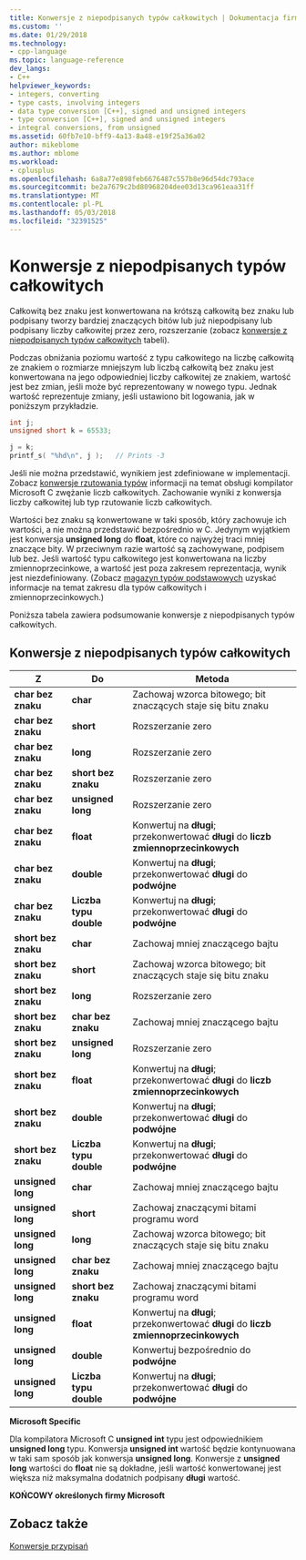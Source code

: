 ```yaml
---
title: Konwersje z niepodpisanych typów całkowitych | Dokumentacja firmy Microsoft
ms.custom: ''
ms.date: 01/29/2018
ms.technology:
- cpp-language
ms.topic: language-reference
dev_langs:
- C++
helpviewer_keywords:
- integers, converting
- type casts, involving integers
- data type conversion [C++], signed and unsigned integers
- type conversion [C++], signed and unsigned integers
- integral conversions, from unsigned
ms.assetid: 60fb7e10-bff9-4a13-8a48-e19f25a36a02
author: mikeblome
ms.author: mblome
ms.workload:
- cplusplus
ms.openlocfilehash: 6a8a77e898feb6676487c557b8e96d54dc793ace
ms.sourcegitcommit: be2a7679c2bd80968204dee03d13ca961eaa31ff
ms.translationtype: MT
ms.contentlocale: pl-PL
ms.lasthandoff: 05/03/2018
ms.locfileid: "32391525"
---
```

# <a name="conversions-from-unsigned-integral-types"></a>Konwersje z niepodpisanych typów całkowitych

Całkowitą bez znaku jest konwertowana na krótszą całkowitą bez znaku lub podpisany tworzy bardziej znaczących bitów lub już niepodpisany lub podpisany liczby całkowitej przez zero, rozszerzanie (zobacz [konwersje z niepodpisanych typów całkowitych](#_clang_table_4..3) tabeli).

Podczas obniżania poziomu wartość z typu całkowitego na liczbę całkowitą ze znakiem o rozmiarze mniejszym lub liczbą całkowitą bez znaku jest konwertowana na jego odpowiedniej liczby całkowitej ze znakiem, wartość jest bez zmian, jeśli może być reprezentowany w nowego typu. Jednak wartość reprezentuje zmiany, jeśli ustawiono bit logowania, jak w poniższym przykładzie.

```C
int j;
unsigned short k = 65533;

j = k;
printf_s( "%hd\n", j );   // Prints -3
```

Jeśli nie można przedstawić, wynikiem jest zdefiniowane w implementacji. Zobacz [konwersje rzutowania typów](../c-language/type-cast-conversions.md) informacji na temat obsługi kompilator Microsoft C zwężanie liczb całkowitych. Zachowanie wyniki z konwersja liczby całkowitej lub typ rzutowanie liczb całkowitych.

Wartości bez znaku są konwertowane w taki sposób, który zachowuje ich wartości, a nie można przedstawić bezpośrednio w C. Jedynym wyjątkiem jest konwersja **unsigned long** do **float**, które co najwyżej traci mniej znaczące bity. W przeciwnym razie wartość są zachowywane, podpisem lub bez. Jeśli wartość typu całkowitego jest konwertowana na liczby zmiennoprzecinkowe, a wartość jest poza zakresem reprezentacja, wynik jest niezdefiniowany. (Zobacz [magazyn typów podstawowych](../c-language/storage-of-basic-types.md) uzyskać informacje na temat zakresu dla typów całkowitych i zmiennoprzecinkowych.)

Poniższa tabela zawiera podsumowanie konwersje z niepodpisanych typów całkowitych.

## <a name="conversions-from-unsigned-integral-types"></a>Konwersje z niepodpisanych typów całkowitych

|Z|Do|Metoda|
|----------|--------|------------|
|**char bez znaku**|**char**|Zachowaj wzorca bitowego; bit znaczących staje się bitu znaku|
|**char bez znaku**|**short**|Rozszerzanie zero|
|**char bez znaku**|**long**|Rozszerzanie zero|
|**char bez znaku**|**short bez znaku**|Rozszerzanie zero|
|**char bez znaku**|**unsigned long**|Rozszerzanie zero|
|**char bez znaku**|**float**|Konwertuj na **długi**; przekonwertować **długi** do **liczb zmiennoprzecinkowych**|
|**char bez znaku**|**double**|Konwertuj na **długi**; przekonwertować **długi** do **podwójne**|
|**char bez znaku**|**Liczba typu double**|Konwertuj na **długi**; przekonwertować **długi** do **podwójne**|
|**short bez znaku**|**char**|Zachowaj mniej znaczącego bajtu|
|**short bez znaku**|**short**|Zachowaj wzorca bitowego; bit znaczących staje się bitu znaku|
|**short bez znaku**|**long**|Rozszerzanie zero|
|**short bez znaku**|**char bez znaku**|Zachowaj mniej znaczącego bajtu|
|**short bez znaku**|**unsigned long**|Rozszerzanie zero|
|**short bez znaku**|**float**|Konwertuj na **długi**; przekonwertować **długi** do **liczb zmiennoprzecinkowych**|
|**short bez znaku**|**double**|Konwertuj na **długi**; przekonwertować **długi** do **podwójne**|
|**short bez znaku**|**Liczba typu double**|Konwertuj na **długi**; przekonwertować **długi** do **podwójne**|
|**unsigned long**|**char**|Zachowaj mniej znaczącego bajtu|
|**unsigned long**|**short**|Zachowaj znaczącymi bitami programu word|
|**unsigned long**|**long**|Zachowaj wzorca bitowego; bit znaczących staje się bitu znaku|
|**unsigned long**|**char bez znaku**|Zachowaj mniej znaczącego bajtu|
|**unsigned long**|**short bez znaku**|Zachowaj znaczącymi bitami programu word|
|**unsigned long**|**float**|Konwertuj na **długi**; przekonwertować **długi** do **liczb zmiennoprzecinkowych**|
|**unsigned long**|**double**|Konwertuj bezpośrednio do **podwójne**|
|**unsigned long**|**Liczba typu double**|Konwertuj na **długi**; przekonwertować **długi** do **podwójne**|

**Microsoft Specific**

Dla kompilatora Microsoft C **unsigned int** typu jest odpowiednikiem **unsigned long** typu. Konwersja **unsigned int** wartość będzie kontynuowana w taki sam sposób jak konwersja **unsigned long**. Konwersje z **unsigned long** wartości do **float** nie są dokładne, jeśli wartość konwertowanej jest większa niż maksymalna dodatnich podpisany **długi** wartość.

**KOŃCOWY określonych firmy Microsoft**

## <a name="see-also"></a>Zobacz także

[Konwersje przypisań](../c-language/assignment-conversions.md)  
